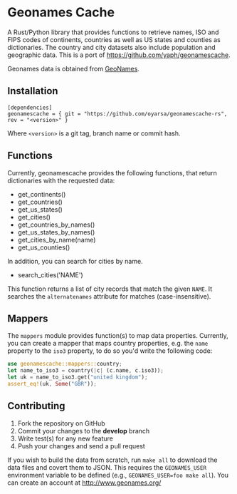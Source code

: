 # Geonames Cache

A Rust/Python library that provides functions to retrieve names, ISO and FIPS
codes of continents, countries as well as US states and counties as
dictionaries. The country and city datasets also include population and
geographic data. This is a port of https://github.com/yaph/geonamescache.

Geonames data is obtained from [GeoNames](http://www.geonames.org/).

## Installation

    [dependencies]
    geonamescache = { git = "https://github.com/oyarsa/geonamescache-rs", rev = "<version>" }

Where `<version>` is a git tag, branch name or commit hash.

## Functions

Currently, geonamescache provides the following functions, that return
dictionaries with the requested data:

- get_continents()
- get_countries()
- get_us_states()
- get_cities()
- get_countries_by_names()
- get_us_states_by_names()
- get_cities_by_name(name)
- get_us_counties()

In addition, you can search for cities by name.

- search_cities('NAME')

This function returns a list of city records that match the given `NAME`. It searches
the `alternatenames` attribute for matches (case-insensitive).

## Mappers

The `mappers` module provides function(s) to map data properties. Currently, you
can create a mapper that maps country properties, e.g. the `name` property to
the `iso3` property, to do so you'd write the following code:


```rust
use geonamescache::mappers::country;
let name_to_iso3 = country(|c| (c.name, c.iso3));
let uk = name_to_iso3.get("united kingdom");
assert_eq!(uk, Some("GBR"));
```

## Contributing

1. Fork the repository on GitHub
2. Commit your changes to the **develop** branch
3. Write test(s) for any new feature
4. Push your changes and send a pull request

If you wish to build the data from scratch, run `make all` to download the data
files and covert them to JSON. This requires the `GEONAMES_USER` environment variable
to be defined (e.g., `GEONAMES_USER=foo make all`). You can create an account at
http://www.geonames.org/
